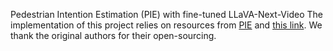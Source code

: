 Pedestrian Intention Estimation (PIE) with fine-tuned LLaVA-Next-Video
The implementation of this project relies on resources from [PIE](https://github.com/aras62/PIE/tree/master) and [this link](https://colab.research.google.com/drive/1dTdro-k7NFqRgGq5-TlGHM-6k2sYQhXp#scrollTo=4ccbd183-f15a-4f94-a526-9ceeec3f61e0). We thank the original authors for their open-sourcing.